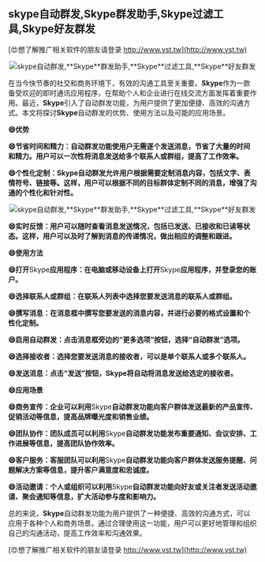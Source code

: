 ## **skype自动群发,**Skype**群发助手,**Skype**过滤工具,**Skype**好友群发**

[😍想了解推广相关软件的朋友请登录 http://www.vst.tw](http://www.vst.tw)

 <center><img src="https://vst.tw/MP4/tuiguang/png/3.png" alt="skype自动群发,**Skype**群发助手,**Skype**过滤工具,**Skype**好友群发"></center>

在当今快节奏的社交和商务环境下，有效的沟通工具至关重要。**Skype**作为一款备受欢迎的即时通讯应用程序，在帮助个人和企业进行在线交流方面发挥着重要作用。最近，**Skype**引入了自动群发功能，为用户提供了更加便捷、高效的沟通方式。本文将探讨**Skype**自动群发的优势、使用方法以及可能的应用场景。

**😄优势**

**😄节省时间和精力：自动群发功能使用户无需逐个发送消息，节省了大量的时间和精力。用户可以一次性将消息发送给多个联系人或群组，提高了工作效率。**

**😄个性化定制：**Skype**自动群发允许用户根据需要定制消息内容，包括文字、表情符号、链接等。这样，用户可以根据不同的目标群体定制不同的消息，增强了沟通的个性化和针对性。**

 <center><img src="https://vst.tw/MP4/tuiguang/png/7.png" alt="skype自动群发,**Skype**群发助手,**Skype**过滤工具,**Skype**好友群发"></center>

**😄实时反馈：用户可以随时查看消息发送情况，包括已发送、已接收和已读等状态。这样，用户可以及时了解到消息的传递情况，做出相应的调整和跟进。**

**😄使用方法**

**😄打开**Skype**应用程序：在电脑或移动设备上打开**Skype**应用程序，并登录您的账户。**

**😄选择联系人或群组：在联系人列表中选择您要发送消息的联系人或群组。**

**😄撰写消息：在消息框中撰写您要发送的消息内容，并进行必要的格式设置和个性化定制。**

**😄启用自动群发：点击消息框旁边的“更多选项”按钮，选择“自动群发”选项。**

**😄选择接收者：选择您要发送消息的接收者，可以是单个联系人或多个联系人。**

**😄发送消息：点击“发送”按钮，**Skype**将自动将消息发送给选定的接收者。**

**😄应用场景**

**😄商务宣传：企业可以利用**Skype**自动群发功能向客户群体发送最新的产品宣传、促销活动等信息，提高品牌曝光度和销售业绩。**

**😄团队协作：团队成员可以利用**Skype**自动群发功能发布重要通知、会议安排、工作进展等信息，提高团队协作效率。**

**😄客户服务：客服团队可以利用**Skype**自动群发功能向客户群体发送服务提醒、问题解决方案等信息，提升客户满意度和忠诚度。**

**😄活动邀请：个人或组织可以利用**Skype**自动群发功能向好友或关注者发送活动邀请、聚会通知等信息，扩大活动参与度和影响力。**

总的来说，**Skype**自动群发功能为用户提供了一种便捷、高效的沟通方式，可以应用于各种个人和商务场景。通过合理使用这一功能，用户可以更好地管理和组织自己的沟通活动，提高工作效率和沟通效果。

[😍想了解推广相关软件的朋友请登录 http://www.vst.tw](http://www.vst.tw)



